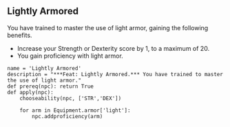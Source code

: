## Lightly Armored
You have trained to master the use of light armor, gaining the following benefits.

* Increase your Strength or Dexterity score by 1, to a maximum of 20.
* You gain proficiency with light armor.

```
name = 'Lightly Armored'
description = "***Feat: Lightly Armored.*** You have trained to master the use of light armor."
def prereq(npc): return True
def apply(npc):
    chooseability(npc, ['STR','DEX'])

    for arm in Equipment.armor['light']:
        npc.addproficiency(arm)
```

